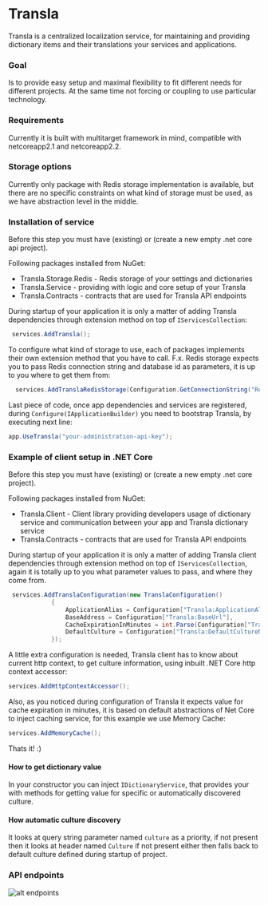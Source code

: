 # Transla

Transla is a centralized localization service, for maintaining and providing dictionary items and their translations your services and applications.

### Goal

Is to provide easy setup and maximal flexibility to fit different needs for different projects. At the same time not forcing or coupling to use particular technology. 

### Requirements

Currently it is built with multitarget framework in mind, compatible with netcoreapp2.1 and netcoreapp2.2.

### Storage options

Currently only package with Redis storage implementation is available, but there are no specific constraints on what kind of storage must be used, as we have abstraction level in the middle.

### Installation of service

Before this step you must have (existing) or (create a new empty .net core api project).

Following packages installed from NuGet:

- Transla.Storage.Redis - Redis storage of your settings and dictionaries
- Transla.Service - providing with logic and  core setup of your Transla
- Transla.Contracts - contracts that are used for Transla API endpoints

During startup of your application it is only a matter of adding Transla dependencies through extension method on top of `IServicesCollection`:

```csharp
 services.AddTransla();
```

To configure what kind of storage to use, each of packages implements their own extension method that you have to call. F.x. Redis storage expects  you to pass Redis connection string and database id as parameters, it is up to you where to get them from:

```csharp
  services.AddTranslaRedisStorage(Configuration.GetConnectionString("RedisConnection"), int.Parse(Configuration["RedisStorageDatabaseId"]));
```

Last piece of code, once app dependencies and services are registered, during `Configure(IApplicationBuilder)` you need to bootstrap Transla, by executing next line:

```csharp
app.UseTransla("your-administration-api-key");
```

### Example of client setup in .NET Core

Before this step you must have (existing) or (create a new empty .net core project).

Following packages installed from NuGet:

- Transla.Client - Client library providing developers usage of dictionary service and communication between your app and Transla dictionary service
- Transla.Contracts - contracts that are used for Transla API endpoints

During startup of your application it is only a matter of adding Transla client dependencies through extension method on top of `IServicesCollection`, again it is totally up to you what parameter values to pass, and where they come from.

```csharp
 services.AddTranslaConfiguration(new TranslaConfiguration()
            {
                ApplicationAlias = Configuration["Transla:ApplicationAlias"],
                BaseAddress = Configuration["Transla:BaseUrl"],
                CacheExpirationInMinutes = int.Parse(Configuration["Transla:ExpirationInMinutes"]),
                DefaultCulture = Configuration["Transla:DefaultCultureName"],
            });
```

A little extra configuration is needed, Transla client has to know about current http context, to get culture information, using inbuilt .NET Core http context accessor:

```csharp
services.AddHttpContextAccessor();
```

Also, as you noticed during configuration of Transla it expects value for cache expiration in minutes, it is based on default abstractions of Net Core to inject caching service, for this example we use Memory Cache:

```csharp
services.AddMemoryCache();
```

Thats it! :) 

#### How to get dictionary value

In your constructor you can inject `IDictionaryService`, that provides your with methods for getting value for specific or automatically discovered culture.

#### How automatic culture discovery 

It looks at query string parameter named `culture` as a priority, if not present then it looks at header named `Culture` if not present either then falls back to default culture defined during startup of project.

### API endpoints

![alt endpoints](https://i.ibb.co/BqdPxvg/screencapture-dictionary-goshop-staging-novicell-dk-swagger-index-html-2019-03-07-10-39-17.png)
